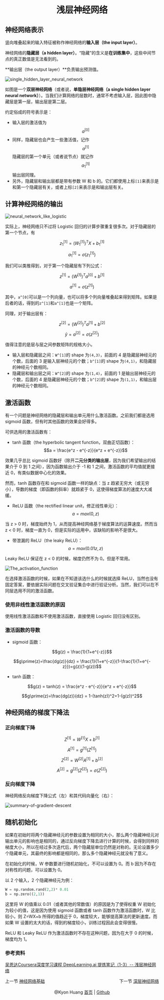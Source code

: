<h1 align="center">浅层神经网络</h1>

## 神经网络表示

竖向堆叠起来的输入特征被称作神经网络的**输入层（the input layer）**。

神经网络的**隐藏层（a hidden layer）**。“隐藏”的含义是**在训练集中**，这些中间节点的真正数值是无法看到的。

**输出层（the output layer）**负责输出预测值。

![single_hidden_layer_neural_network](single_hidden_layer_neural_network.png)

如图是一个**双层神经网络**（或者说，**单隐层神经网络（a single hidden layer neural network）**）。当我们计算网络的层数时，通常不考虑输入层，因此图中隐藏层是第一层，输出层是第二层。

约定俗成的符号表示是：

* 输入层的激活值为$$a^{[0]}$$
* 同样，隐藏层也会产生一些激活值，记作$$a^{[1]}$$
隐藏层的第一个单元（或者说节点）就记作$$a^{[1]}_1$$输出层同理。
* 另外，隐藏层和输出层都是带有参数 W 和 b 的。它们都使用上标`[1]`来表示是和第一个隐藏层有关，或者上标`[2]`来表示是和输出层有关。

## 计算神经网络的输出

![neural_network_like_logistic](neural_network_like_logistic.png)

实际上，神经网络只不过将 Logistic 回归的计算步骤重复很多次。对于隐藏层的第一个节点，有 

$$z _1^{[1]} = (W _1^{[1]})^TX+b _1^{[1]}$$

$$a _1^{[1]} = \sigma(z _1^{[1]})$$

我们可以类推得到，对于第一个隐藏层有下列公式：

$$z^{[1]} = (W^{[1]})^Ta^{[0]}+b^{[1]}$$

$$a^{[1]} = \sigma(z^{[1]})$$

其中，`a^[0]`可以是一个列向量，也可以将多个列向量堆叠起来得到矩阵。如果是后者的话，得到的`z^[1]`和`a^[1]`也是一个矩阵。

同理，对于输出层有：

$$z^{[2]} = (W^{[2]})^Ta^{[1]}+b^{[2]}$$

$$\hat{y} = a^{[2]} = \sigma(z^{[2]})$$

值得注意的是层与层之间参数矩阵的规格大小。

* 输入层和隐藏层之间：`W^[1]`的 shape 为`(4,3)`，前面的 4 是隐藏层神经元的个数，后面的 3 是输入层神经元的个数；`b^[1]`的 shape 为`(4,1)`，和隐藏层的神经元个数相同。
* 隐藏层和输出层之间：`W^[2]`的 shape 为`(1,4)`，前面的 1 是输出层神经元的个数，后面的 4 是隐藏层神经元的个数；`b^[2]`的 shape 为`(1,1)`，和输出层的神经元个数相同。

## 激活函数

有一个问题是神经网络的隐藏层和输出单元用什么激活函数。之前我们都是选用 sigmoid 函数，但有时其他函数的效果会好得多。

可供选用的激活函数有：

* tanh 函数（the hyperbolic tangent function，双曲正切函数）：$$a = \frac{e^z - e^{-z}}{e^z + e^{-z}}$$

效果几乎总比 sigmoid 函数好（除开**二元分类的输出层**，因为我们希望输出的结果介于 0 到 1 之间），因为函数输出介于 -1 和 1 之间，激活函数的平均值就更接近 0，有类似数据中心化的效果。

然而，tanh 函数存在和 sigmoid 函数一样的缺点：当 z 趋紧无穷大（或无穷小），导数的梯度（即函数的斜率）就趋紧于 0，这使得梯度算法的速度大大减缓。

* ReLU 函数（the rectified linear unit，修正线性单元）：$$a=max(0,z)$$

当 z > 0 时，梯度始终为 1，从而提高神经网络基于梯度算法的运算速度。然而当 z < 0 时，梯度一直为 0，但是实际的运用中，该缺陷的影响不是很大。

* 带泄漏的 ReLU（the leaky ReLU）：$$a=max(0.01z,z)$$

Leaky ReLU 保证在 z < 0 的时候，梯度仍然不为 0。但是不常用。

![The_activation_function](The_activation_function.png)

在选择激活函数的时候，如果在不知道该选什么的时候就选择 ReLU，当然也没有固定答案，要依据实际问题在交叉验证集合中进行验证分析。当然，我们可以在不同层选用不同的激活函数。

### 使用非线性激活函数的原因

使用线性激活函数和不使用激活函数，直接使用 Logistic 回归没有区别。

### 激活函数的导数

* sigmoid 函数：

$$g(z) = \frac{1}{1+e^{-z}}$$

$$g\prime(z)=\frac{dg(z)}{dz} = \frac{1}{1+e^{-z}}(1-\frac{1}{1+e^{-z}})=g(z)(1-g(z))$$

* tanh 函数：

$$g(z) = tanh(z) = \frac{e^z - e^{-z}}{e^z + e^{-z}}$$

$$g\prime(z)=\frac{dg(z)}{dz} = 1-(tanh(z))^2=1-(g(z))^2$$

## 神经网络的梯度下降法

### 正向梯度下降

$$Z^{[1]}=W^{[1]}X+b^{[1]}$$

$$A^{[1]}=g^{[1]}(Z^{[1]})$$

$$Z^{[2]}=W^{[2]}A^{[1]}+b^{[2]}$$

$$A^{[2]}=g^{[2]}(Z^{[2]})=\sigma(Z^{[2]})$$

### 反向梯度下降

神经网络反向梯度下降公式（左）和其代码向量化（右）：

![summary-of-gradient-descent](summary-of-gradient-descent.png)

## 随机初始化

如果在初始时将两个隐藏神经元的参数设置为相同的大小，那么两个隐藏神经元对输出单元的影响也是相同的，通过反向梯度下降去进行计算的时候，会得到同样的梯度大小，所以在经过多次迭代后，两个隐藏层单位仍然是对称的。无论设置多少个隐藏单元，其最终的影响都是相同的，那么多个隐藏神经元就没有了意义。

在初始化的时候，W 参数要进行随机初始化，不可以设置为 0。而 b 因为不存在对称性的问题，可以设置为 0。

以 2 个输入，2 个隐藏神经元为例：

```py
W = np.random.rand(2,2)* 0.01
b = np.zero((2,1))
```

这里将 W 的值乘以 0.01（或者其他的常数值）的原因是为了使得权重 W 初始化为较小的值，这是因为使用 sigmoid 函数或者 tanh 函数作为激活函数时，W 比较小，则 Z=WX+b 所得的值趋近于 0，梯度较大，能够提高算法的更新速度。而如果 W 设置的太大的话，得到的梯度较小，训练过程因此会变得很慢。

ReLU 和 Leaky ReLU 作为激活函数时不存在这种问题，因为在大于 0 的时候，梯度均为 1。

### 参考资料

[吴恩达Coursera深度学习课程 DeepLearning.ai 提炼笔记（1-3）-- 浅层神经网络](http://blog.csdn.net/koala_tree/article/details/78059952)

<span style="float: left;">上一节 <a href="http://kyonhuang.top/Andrew-Ng-Deep-Learning-notes/Neural_Networks_and_Deep_Learning/Neural_Networks_Basics">神经网络基础</a></span>

<span style="float: right;">下一节 <a href="http://kyonhuang.top/Andrew-Ng-Deep-Learning-notes/Neural_Networks_and_Deep_Learning/Deep_neural_networks">深层神经网络</a></span>

<p align="center" style="margin-top: 50px">
@Kyon Huang <a href="http://kyonhuang.top/Andrew-Ng-Deep-Learning-notes/">首页</a> | <a href="https://github.com/bighuang624/Andrew-Ng-Deep-Learning-notes">Github</a>
</p>

<script type="text/javascript" src="https://cdn.bootcss.com/mathjax/2.7.2/MathJax.js?config=default"></script>